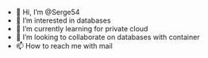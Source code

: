 - 👋 Hi, I’m @Serge54
- 👀 I’m interested in databases
- 🌱 I’m currently learning for private cloud
- 💞️ I’m looking to collaborate on databases with container
- 📫 How to reach me with mail

<!---
Serge54/Serge54 is a ✨ special ✨ repository because its `README.md` (this file) appears on your GitHub profile.
You can click the Preview link to take a look at your changes.
--->
